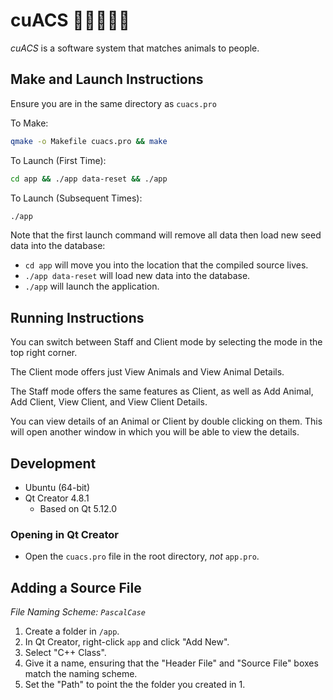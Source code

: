 # cuACS  🐶🐱🐰👩‍💻
_cuACS_ is a software system that matches animals to people.

## Make and Launch Instructions
Ensure you are in the same directory as `cuacs.pro`

To Make:
```bash
qmake -o Makefile cuacs.pro && make
```

To Launch (First Time):
```bash
cd app && ./app data-reset && ./app
```

To Launch (Subsequent Times):
```bash
./app
```

Note that the first launch command will remove all data then load new seed data into the database:
* `cd app` will move you into the location that the compiled source lives.
* `./app data-reset` will load new data into the database.
* `./app` will launch the application.

## Running Instructions
You can switch between Staff and Client mode by selecting the mode in the top right corner.

The Client mode offers just View Animals and View Animal Details.

The Staff mode offers the same features as Client, as well as Add Animal, Add Client, View Client, and View Client Details.

You can view details of an Animal or Client by double clicking on them.  This will open another window in which you will be able to view the details.

## Development
* Ubuntu (64-bit)
* Qt Creator 4.8.1
  * Based on Qt 5.12.0
  
### Opening in Qt Creator
* Open the `cuacs.pro` file in the root directory, _not_ `app.pro`.
  
## Adding a Source File
_File Naming Scheme: `PascalCase`_
1. Create a folder in `/app`.
2. In Qt Creator, right-click `app` and click "Add New".
3. Select "C++ Class".
4. Give it a name, ensuring that the "Header File" and "Source File" boxes match the naming scheme.
5. Set the "Path" to point the the folder you created in 1.
